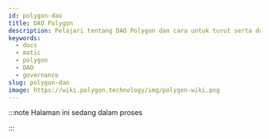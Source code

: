 ```yaml
---
id: polygon-dao
title: DAO Polygon
description: Pelajari tentang DAO Polygon dan cara untuk turut serta dalam tata kelola Polygon.
keywords:
  - docs
  - matic
  - polygon
  - DAO
  - governance
slug: polygon-dao
image: https://wiki.polygon.technology/img/polygon-wiki.png
---
```


<!-- This page is a WIP -->

:::note Halaman ini sedang dalam proses

:::
